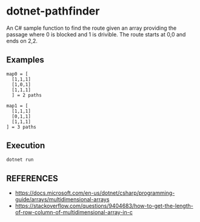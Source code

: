 # dotnet-pathfinder

An C# sample function to find the route given an array providing the passage where 0 is blocked and 1 is drivible.  The route starts at 0,0 and ends on 2,2.

## Examples
```
map0 = [
  [1,1,1]
  [1,0,1]
  [1,1,1]
  ] = 2 paths

map1 = [
  [1,1,1]
  [0,1,1]
  [1,1,1]
] = 3 paths
```

## Execution
```bash
dotnet run
```

## REFERENCES
- https://docs.microsoft.com/en-us/dotnet/csharp/programming-guide/arrays/multidimensional-arrays
- https://stackoverflow.com/questions/9404683/how-to-get-the-length-of-row-column-of-multidimensional-array-in-c
